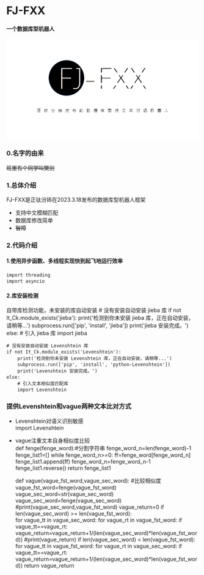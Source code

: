 # FJ-FXX
#### 一个数据库型机器人
![alt FJ-FXX](https://github.com/zhengtfb/FJ-FXX/blob/main/FJ-FXX%E5%AE%A3%E4%BC%A0%E5%9B%BE.png)

### 0.名字的由来
~~班里有个同学叫樊剑~~

### 1.总体介绍
FJ-FXX是正钛汾钸在2023.3.18发布的数据库型机器人框架
- 支持中文模糊匹配
- 数据库修改简单
- ~~智障~~

### 2.代码介绍
#### 1.使用异步函数、多线程实现快到起飞地运行效率
    import threading   
    import asyncio
#### 2.库安装检测
自带库检测功能，未安装的库自动安装
    # 没有安装自动安装 jieba 库
    if not It_Ck.module_exists('jieba'):
        print('检测到你未安装 jieba 库，正在自动安装，请稍等...')
        subprocess.run(['pip', 'install', 'jieba'])
        print('jieba 安装完成。')
    else:
        # 引入 jieba 库
        import jieba

    # 没有安装自动安装 Levenshtein 库
    if not It_Ck.module_exists('Levenshtein'):
        print('检测到你未安装 Levenshtein 库，正在自动安装，请稍等...')
        subprocess.run(['pip', 'install', 'python-Levenshtein'])
        print('Levenshtein 安装完成。')
    else:
        # 引入文本相似度匹配库
        import Levenshtein
### 提供Levenshtein和vague两种文本比对方式
- Levenshtein对语义识别敏感    
    import Levenshtein
- vague注重文本自身相似度比较    
    def fenge(fenge_word):#分割字符串
        fenge_word_n=len(fenge_word)-1
        fenge_list1=[]
        while fenge_word_n>=0:
            ff=fenge_word[fenge_word_n]
            fenge_list1.append(ff)
            fenge_word_n=fenge_word_n-1
        fenge_list1.reverse()
      return fenge_list1

    def vague(vague_fst_word,vague_sec_word):  #比较相似度
      vague_fst_word=fenge(vague_fst_word)
      vague_sec_word=str(vague_sec_word)
      vague_sec_word=fenge(vague_sec_word)
      #print(vague_sec_word,vague_fst_word)
      vague_return=0
      if len(vague_sec_word) >= len(vague_fst_word):  
        for vague_tt in vague_sec_word:
          for vague_rt in vague_fst_word:
            if vague_tt==vague_rt:
              vague_return=vague_return+1/(len(vague_sec_word)*len(vague_fst_word))
              #print(vague_return)
      if len(vague_sec_word) < len(vague_fst_word):
        for vague_tt in vague_fst_word:
          for vague_rt in vague_sec_word:
            if vague_tt==vague_rt:
              vague_return=vague_return+1/(len(vague_sec_word)*len(vague_fst_word))
      return vague_return


    
